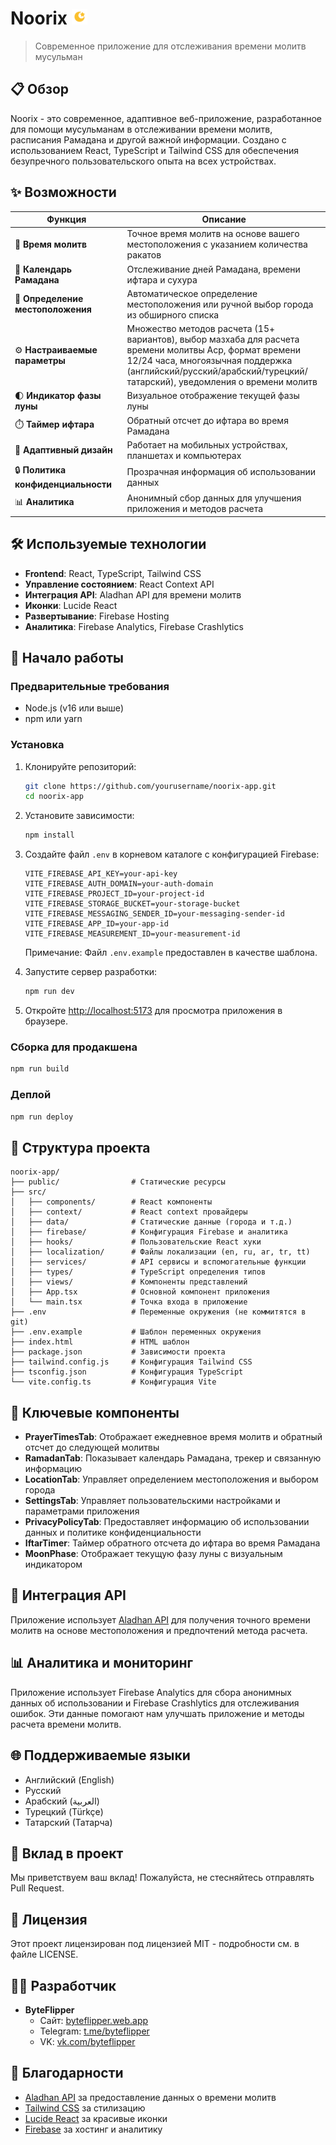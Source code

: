 # Noorix <img src="public/favicon.svg" alt="Noorix Logo" width="25" height="25">

> Современное приложение для отслеживания времени молитв мусульман

## 📋 Обзор

Noorix - это современное, адаптивное веб-приложение, разработанное для помощи мусульманам в отслеживании времени молитв, расписания Рамадана и другой важной информации. Создано с использованием React, TypeScript и Tailwind CSS для обеспечения безупречного пользовательского опыта на всех устройствах.

## ✨ Возможности

| Функция | Описание |
|---------|----------|
| 🕌 **Время молитв** | Точное время молитв на основе вашего местоположения с указанием количества ракатов |
| 🌙 **Календарь Рамадана** | Отслеживание дней Рамадана, времени ифтара и сухура |
| 📍 **Определение местоположения** | Автоматическое определение местоположения или ручной выбор города из обширного списка |
| ⚙️ **Настраиваемые параметры** | Множество методов расчета (15+ вариантов), выбор мазхаба для расчета времени молитвы Аср, формат времени 12/24 часа, многоязычная поддержка (английский/русский/арабский/турецкий/татарский), уведомления о времени молитв |
| 🌓 **Индикатор фазы луны** | Визуальное отображение текущей фазы луны |
| ⏱️ **Таймер ифтара** | Обратный отсчет до ифтара во время Рамадана |
| 📱 **Адаптивный дизайн** | Работает на мобильных устройствах, планшетах и компьютерах |
| 🔒 **Политика конфиденциальности** | Прозрачная информация об использовании данных |
| 📊 **Аналитика** | Анонимный сбор данных для улучшения приложения и методов расчета |

## 🛠️ Используемые технологии

- **Frontend**: React, TypeScript, Tailwind CSS
- **Управление состоянием**: React Context API
- **Интеграция API**: Aladhan API для времени молитв
- **Иконки**: Lucide React
- **Развертывание**: Firebase Hosting
- **Аналитика**: Firebase Analytics, Firebase Crashlytics

## 🚀 Начало работы

### Предварительные требования

- Node.js (v16 или выше)
- npm или yarn

### Установка

1. Клонируйте репозиторий:
   ```bash
   git clone https://github.com/yourusername/noorix-app.git
   cd noorix-app
   ```

2. Установите зависимости:
   ```bash
   npm install
   ```

3. Создайте файл `.env` в корневом каталоге с конфигурацией Firebase:
   ```
   VITE_FIREBASE_API_KEY=your-api-key
   VITE_FIREBASE_AUTH_DOMAIN=your-auth-domain
   VITE_FIREBASE_PROJECT_ID=your-project-id
   VITE_FIREBASE_STORAGE_BUCKET=your-storage-bucket
   VITE_FIREBASE_MESSAGING_SENDER_ID=your-messaging-sender-id
   VITE_FIREBASE_APP_ID=your-app-id
   VITE_FIREBASE_MEASUREMENT_ID=your-measurement-id
   ```
   
   Примечание: Файл `.env.example` предоставлен в качестве шаблона.

4. Запустите сервер разработки:
   ```bash
   npm run dev
   ```

5. Откройте [http://localhost:5173](http://localhost:5173) для просмотра приложения в браузере.

### Сборка для продакшена

```bash
npm run build
```

### Деплой

```bash
npm run deploy
```

## 📁 Структура проекта

```
noorix-app/
├── public/                # Статические ресурсы
├── src/
│   ├── components/        # React компоненты
│   ├── context/           # React context провайдеры
│   ├── data/              # Статические данные (города и т.д.)
│   ├── firebase/          # Конфигурация Firebase и аналитика
│   ├── hooks/             # Пользовательские React хуки
│   ├── localization/      # Файлы локализации (en, ru, ar, tr, tt)
│   ├── services/          # API сервисы и вспомогательные функции
│   ├── types/             # TypeScript определения типов
│   ├── views/             # Компоненты представлений
│   ├── App.tsx            # Основной компонент приложения
│   └── main.tsx           # Точка входа в приложение
├── .env                   # Переменные окружения (не коммитятся в git)
├── .env.example           # Шаблон переменных окружения
├── index.html             # HTML шаблон
├── package.json           # Зависимости проекта
├── tailwind.config.js     # Конфигурация Tailwind CSS
├── tsconfig.json          # Конфигурация TypeScript
└── vite.config.ts         # Конфигурация Vite
```

## 🧩 Ключевые компоненты

- **PrayerTimesTab**: Отображает ежедневное время молитв и обратный отсчет до следующей молитвы
- **RamadanTab**: Показывает календарь Рамадана, трекер и связанную информацию
- **LocationTab**: Управляет определением местоположения и выбором города
- **SettingsTab**: Управляет пользовательскими настройками и параметрами приложения
- **PrivacyPolicyTab**: Предоставляет информацию об использовании данных и политике конфиденциальности
- **IftarTimer**: Таймер обратного отсчета до ифтара во время Рамадана
- **MoonPhase**: Отображает текущую фазу луны с визуальным индикатором

## 🔌 Интеграция API

Приложение использует [Aladhan API](https://aladhan.com/prayer-times-api) для получения точного времени молитв на основе местоположения и предпочтений метода расчета.

## 📊 Аналитика и мониторинг

Приложение использует Firebase Analytics для сбора анонимных данных об использовании и Firebase Crashlytics для отслеживания ошибок. Эти данные помогают нам улучшать приложение и методы расчета времени молитв.

## 🌐 Поддерживаемые языки

- Английский (English)
- Русский
- Арабский (العربية)
- Турецкий (Türkçe)
- Татарский (Татарча)

## 🤝 Вклад в проект

Мы приветствуем ваш вклад! Пожалуйста, не стесняйтесь отправлять Pull Request.

## 📄 Лицензия

Этот проект лицензирован под лицензией MIT - подробности см. в файле LICENSE.

## 👨‍💻 Разработчик

- **ByteFlipper**
  - Сайт: [byteflipper.web.app](https://byteflipper.web.app)
  - Telegram: [t.me/byteflipper](https://t.me/byteflipper)
  - VK: [vk.com/byteflipper](https://vk.com/byteflipper)

## 🙏 Благодарности

- [Aladhan API](https://aladhan.com/prayer-times-api) за предоставление данных о времени молитв
- [Tailwind CSS](https://tailwindcss.com/) за стилизацию
- [Lucide React](https://lucide.dev/) за красивые иконки
- [Firebase](https://firebase.google.com/) за хостинг и аналитику